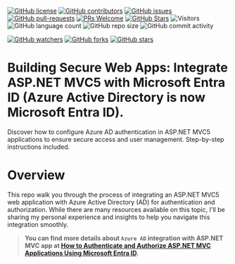 [![GitHub license](https://img.shields.io/github/license/amitkumar-ak/ASP.NET-MVC-MSEntraID.svg?style=for-the-badge)](https://github.com/amitkumar-ak/ASP.NET-MVC-MSEntraID/blob/master/LICENSE)
[![GitHub contributors](https://img.shields.io/github/contributors/amitkumar-ak/ASP.NET-MVC-MSEntraID.svg?style=for-the-badge)](https://GitHub.com/amitkumar-ak/ASP.NET-MVC-MSEntraID/graphs/contributors/)
[![GitHub issues](https://img.shields.io/github/issues/amitkumar-ak/ASP.NET-MVC-MSEntraID.svg?style=for-the-badge)](https://GitHub.com/amitkumar-ak/ASP.NET-MVC-MSEntraID/issues/)
[![GitHub pull-requests](https://img.shields.io/github/issues-pr/amitkumar-ak/ASP.NET-MVC-MSEntraID.svg?style=for-the-badge)](https://GitHub.com/amitkumar-ak/ASP.NET-MVC-MSEntraID/pulls/)
[![PRs Welcome](https://img.shields.io/badge/PRs-welcome-brightgreen.svg?style=for-the-badge)](http://makeapullrequest.com)
[![GitHub Stars](https://img.shields.io/github/stars/amitkumar-ak/ASP.NET-MVC-MSEntraID?label=GitHub%20Stars&style=for-the-badge)](https://github.com/amitkumar-ak/ASP.NET-MVC-MSEntraID/stargazers)
![Visitors](https://api.visitorbadge.io/api/visitors?path=https://github.com/amitkumar-ak/ASP.NET-MVC-MSEntraID&label=Visitors&countColor=%23263759&style=for-the-badge)
![GitHub language count](https://img.shields.io/github/languages/count/amitkumar-ak/ASP.NET-MVC-MSEntraID.svg?style=for-the-badge)
![GitHub repo size](https://img.shields.io/github/repo-size/amitkumar-ak/ASP.NET-MVC-MSEntraID.svg?style=for-the-badge)
![GitHub commit activity](https://img.shields.io/github/commit-activity/y/amitkumar-ak/ASP.NET-MVC-MSEntraID?style=for-the-badge)

[![GitHub watchers](https://img.shields.io/github/watchers/amitkumar-ak/ASP.NET-MVC-MSEntraID.svg?style=social&label=Watch&maxAge=2592000)](https://GitHub.com/amitkumar-ak/ASP.NET-MVC-MSEntraID/watchers/)
[![GitHub forks](https://img.shields.io/github/forks/amitkumar-ak/ASP.NET-MVC-MSEntraID.svg?style=social&label=Fork&maxAge=2592000)](https://GitHub.com/amitkumar-ak/ASP.NET-MVC-MSEntraID/network/)
[![GitHub stars](https://img.shields.io/github/stars/amitkumar-ak/ASP.NET-MVC-MSEntraID.svg?style=social&label=Star&maxAge=2592000)](https://GitHub.com/amitkumar-ak/ASP.NET-MVC-MSEntraID/stargazers/)

# Building Secure Web Apps: Integrate ASP.NET MVC5 with Microsoft Entra ID (Azure Active Directory is now Microsoft Entra ID).
Discover how to configure Azure AD authentication in ASP.NET MVC5 applications to ensure secure access and user management. Step-by-step instructions included.


# Overview
This repo walk you through the process of integrating an ASP.NET MVC5 web application with Azure Active Directory (AD) for authentication and authorization. While there are many resources available on this topic, I'll be sharing my personal experience and insights to help you navigate this integration smoothly.

> **You can find more details about `Azure AD` integration with ASP.NET MVC app at [How to Authenticate and Authorize ASP.NET MVC Applications Using Microsoft Entra ID](https://enlightenwithamit.hashnode.dev/how-to-authenticate-and-authorize-aspnet-mvc-applications-using-microsoft-entra-id).**